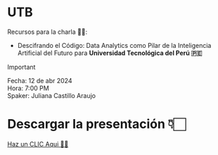 # UTB
Recursos para la charla 👩‍💻:
* Descifrando el Código: Data Analytics como Pilar de la Inteligencia Artificial del Futuro para <strong> Universidad Tecnológica del Perú 🇵🇪 </strong>

> [!IMPORTANT]
> Fecha: 12 de abr 2024 <br>
> Hora: 7:00 PM <br>
> Spaker: Juliana Castillo Araujo

# Descargar la presentación 👇🏻
[Haz un CLIC Aqui 🙌🏻](https://github.com/julianacastilloaraujo/UTB/files/14964465/UTP.pptx)

